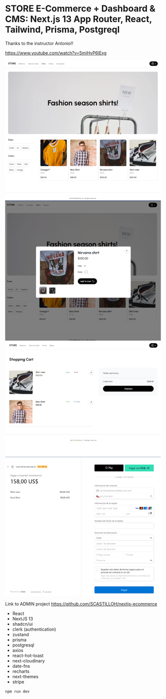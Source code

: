 # STORE E-Commerce + Dashboard & CMS: Next.js 13 App Router, React, Tailwind, Prisma, Postgreql

Thanks to the instructor Antonio!!

https://www.youtube.com/watch?v=5miHyP6lExg

<img src="image1.png" alt="nextjs" width="600">
<img src="image2.png" alt="nextjs" width="600">
<img src="image3.png" alt="nextjs" width="600">
<img src="image4.png" alt="nextjs" width="600">

Link to ADMIN project
https://github.com/SCASTILLOH/nextjs-ecommerce

- React
- NextJS 13
- shadcn/ui
- clerk (authentication)
- zustand
- prisma
- postgresql
- axios
- react-hot-toast
- next-cloudinary
- date-fns
- recharts
- next-themes
- stripe

```
npm run dev
```

